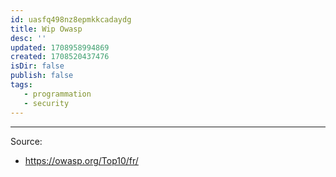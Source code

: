 ```yaml
---
id: uasfq498nz8epmkkcadaydg
title: Wip Owasp
desc: ''
updated: 1708958994869
created: 1708520437476
isDir: false
publish: false
tags: 
   - programmation
   - security
---
```



--- 

Source:
- https://owasp.org/Top10/fr/
